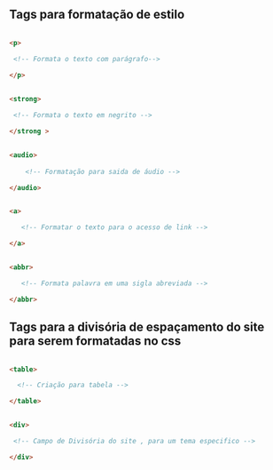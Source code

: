 ## Tags para formatação de estilo 

```html 

<p> 

 <!-- Formata o texto com parágrafo--> 
 
</p> 


```

```html 

<strong>

 <!-- Formata o texto em negrito --> 

</strong >

```

```html

<audio> 
   
    <!-- Formatação para saida de áudio -->

</audio>

```

```html 

<a>

   <!-- Formatar o texto para o acesso de link -->

</a>

```

```html 

<abbr>

   <!-- Formata palavra em uma sigla abreviada -->

</abbr>

```

## Tags para a divisória de espaçamento do site para serem formatadas no css 

```html

<table>

  <!-- Criação para tabela -->

</table>

```

```html

<div>

 <!-- Campo de Divisória do site , para um tema especifico -->

</div>



